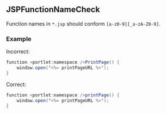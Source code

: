 ## JSPFunctionNameCheck

Function names in `*.jsp` should conform `[a-z0-9][_a-zA-Z0-9]`.

### Example

Incorrect:

```java
function <portlet:namespace />PrintPage() {
    window.open('<%= printPageURL %>');
}
```

Correct:

```java
function <portlet:namespace />printPage() {
    window.open('<%= printPageURL %>');
}
```